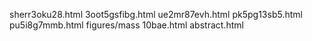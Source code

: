 sherr3oku28.html
3oot5gsfibg.html
ue2mr87evh.html
pk5pg13sb5.html
pu5i8g7mmb.html
figures/mass
10bae.html
abstract.html